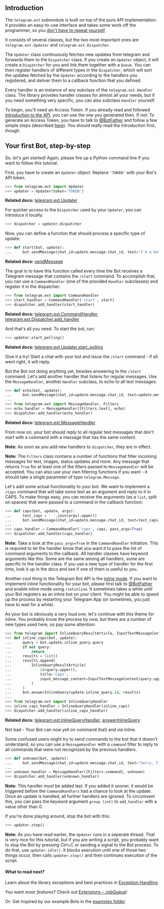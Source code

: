## Introduction
The `telegram.ext` submodule is built on top of the pure API implementation. It provides an easy-to-use interface and takes some work off the programmer, so you [don't have to repeat yourself](https://en.wikipedia.org/wiki/Don%27t_repeat_yourself)

It consists of several classes, but the two most important ones are `telegram.ext.Updater` and `telegram.ext.Dispatcher`.

The `Updater` class continuously fetches new updates from telegram and forwards them to the `Dispatcher` class. 
If you create an `Updater` object, it will create a `Dispatcher` for you and link them together with a `Queue`. 
You can then register handlers of different types in the `Dispatcher`, which will sort the updates fetched by the `Updater` according to the handlers you registered, and deliver them to a callback function that you defined.

Every handler is an instance of any subclass of the `telegram.ext.Handler` class. The library provides handler classes for almost all your needs, but if you need something very specific, you can also subclass `Handler` yourself.

To begin, you'll need an Access Token. If you already read and followed [Introduction to the API](https://github.com/python-telegram-bot/python-telegram-bot/wiki/Introduction-to-the-API), you can use the one you generated then. If not: To generate an Access Token, you have to talk to [@BotFather](https://telegram.me/botfather) and follow a few simple steps (described [here](https://core.telegram.org/bots#botfather)). You should really read the introduction first, though.


## Your first Bot, step-by-step
So, *let's get started!* Again, please fire up a Python command line if you want to follow this tutorial.

First, you have to create an `Updater` object. Replace `'TOKEN'` with your Bot's API token.

```python
>>> from telegram.ext import Updater
>>> updater = Updater(token='TOKEN')
```
**Related docs:** [telegram.ext.Updater](http://pythonhosted.org/python-telegram-bot/telegram.ext.updater.html#telegram.ext.updater.Updater)

For quicker access to the `Dispatcher` used by your `Updater`, you can introduce it locally:

```python
>>> dispatcher = updater.dispatcher
```

Now, you can define a function that should process a specific type of update:

```python
>>> def start(bot, update):
...     bot.sendMessage(chat_id=update.message.chat_id, text="I'm a bot, please talk to me!")
```
**Related docs:** [sendMessage](https://core.telegram.org/bots/api#sendmessage)

The goal is to have this function called every time the Bot receives a Telegram message that contains the `/start` command. To accomplish that, you can use a `CommandHandler` (one of the provided `Handler` subclasses) and register it in the dispatcher:

```python
>>> from telegram.ext import CommandHandler
>>> start_handler = CommandHandler('start', start)
>>> dispatcher.add_handler(start_handler)
```
**Related docs:** [telegram.ext.CommandHandler](http://pythonhosted.org/python-telegram-bot/telegram.ext.commandhandler.html), [telegram.ext.Dispatcher.add_handler](http://pythonhosted.org/python-telegram-bot/telegram.ext.dispatcher.html#telegram.ext.dispatcher.Dispatcher.add_handler)

And that's all you need. To start the bot, run:

```python
>>> updater.start_polling()
```
**Related docs:** [telegram.ext.Updater.start_polling](http://pythonhosted.org/python-telegram-bot/telegram.ext.updater.html#telegram.ext.updater.Updater.start_polling)

Give it a try! Start a chat with your bot and issue the `/start` command - if all went right, it will reply.

But the Bot not doing anything yet, besides answering to the `/start` command. Let's add another handler that listens for regular messages. Use the `MessageHandler`, another `Handler` subclass, to echo to all text messages:

```python
>>> def echo(bot, update):
...     bot.sendMessage(chat_id=update.message.chat_id, text=update.message.text)
...
>>> from telegram.ext import MessageHandler, Filters
>>> echo_handler = MessageHandler([Filters.text], echo)
>>> dispatcher.add_handler(echo_handler)
```
**Related docs:** [telegram.ext.MessageHandler](http://pythonhosted.org/python-telegram-bot/telegram.ext.messagehandler.html)

From now on, your bot should reply to all regular text messages that don't start with a command with a message that has the same content.

**Note:** As soon as you add new handlers to `dispatcher`, they are in effect.

**Note:** The `Filters` class contains a number of functions that filter incoming messages for text, images, status updates and more. Any message that returns `True` for at least one of the filters passed to `MessageHandler` will be accepted. You can also use your own filtering functions if you want - it should take a single parameter of type `telegram.Message`.

Let's add some actual functionality to your bot. We want to implement a `/caps` command that will take some text as an argument and reply to it in CAPS. To make things easy, you can receive the arguments (as a `list`, split on spaces) that were passed to a command in the callback function:

```python
>>> def caps(bot, update, args):
...     text_caps = ' '.join(args).upper()
...     bot.sendMessage(chat_id=update.message.chat_id, text=text_caps)
...
>>> caps_handler = CommandHandler('caps', caps, pass_args=True)
>>> dispatcher.add_handler(caps_handler)
```

**Note:** Take a look at the `pass_args=True` in the `CommandHandler` initiation. This is required to let the handler know that you want it to pass the list of command arguments to the callback. All handler classes have keyword arguments like this. Some are the same among all handlers, some are specific to the handler class. If you use a new type of handler for the first time, look it up in the docs and see if one of them is useful to you.

Another cool thing in the Telegram Bot API is the [inline mode](https://core.telegram.org/bots/inline). If you want to implement inline functionality for your bot, please first talk to [@BotFather](https://telegram.me/botfather) and enable inline mode using `/setinline`. It sometimes takes a while until your Bot registers as an inline bot on your client. You might be able to speed up the process by restarting your Telegram App (or sometimes, you just have to wait for a while).

As your bot is obviously a very loud one, let's continue with this theme for inline. You probably know the process by now, but there are a number of new types used here, so pay some attention:

```python
>>> from telegram import InlineQueryResultArticle, InputTextMessageContent
>>> def inline_caps(bot, update):
...     query = bot.update.inline_query.query
...     if not query:
...         return
...     results = list()
...     results.append(
...         InlineQueryResultArticle(
...             id=query.upper(),
...             title='Caps',
...             input_message_content=InputTextMessageContent(query.upper())
...         )
...     )
...     bot.answerInlineQuery(update.inline_query.id, results)
...
>>> from telegram.ext import InlineQueryHandler
>>> inline_caps_handler = InlineQueryHandler(inline_caps)
>>> dispatcher.add_handler(inline_caps_handler)
```
**Related docs:** [telegram.ext.InlineQueryHandler](http://pythonhosted.org/python-telegram-bot/telegram.ext.inlinequeryhandler.html), [answerInlineQuery](https://core.telegram.org/bots/api#answerinlinequery)

Not bad - Your Bot can now yell on command (ha!) and via inline. 

Some confused users might try to send commands to the bot that it doesn't understand, so you can use a `MessageHandler` with a `command` filter to reply to all commands that were not recognized by the previous handlers. 

```python
>>> def unknown(bot, update):
...     bot.sendMessage(chat_id=update.message.chat_id, text="Sorry, I didn't understand that command.")
...
>>> unknown_handler = MessageHandler([Filters.command], unknown)
>>> dispatcher.add_handler(unknown_handler)
```

**Note:** This handler *must* be added last. If you added it sooner, it would be triggered before the `CommandHandlers` had a chance to look at the update. Once an update is handled, all further handlers are ignored. To circumvent this, you can pass the keyword argument `group (int)` to `add_handler` with a value other than 0.

If you're done playing around, stop the bot with this:

```python
>>> updater.stop()
```

**Note:** As you have read earlier, the `Updater` runs in a seperate thread. That is very nice for this tutorial, but if you are writing a script, you probably want to stop the Bot by pressing Ctrl+C or sending a signal to the Bot process. To do that, use `updater.idle()`. It blocks execution until one of those two things occur, then calls `updater.stop()` and then continues execution of the script.

#### What to read next?
Learn about the library exceptions and best practices in [Exception Handling](https://github.com/python-telegram-bot/python-telegram-bot/wiki/Exception-Handling).

You want *moar features*? Check out [Extensions – JobQueue](https://github.com/python-telegram-bot/python-telegram-bot/wiki/Extensions-%E2%80%93-JobQueue)!

Or: Get inspired by our example Bots in the [examples folder](https://github.com/python-telegram-bot/python-telegram-bot/tree/master/examples).